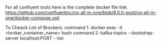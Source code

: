 For all confluent tools here is the complete docker file link:
https://github.com/confluentinc/cp-all-in-one/blob/8.0.0-post/cp-all-in-one/docker-compose.yml 

To Cheack List of Brockers:
command 1: docker exec -it <broker_container_name> bash
command 2: kafka-topics --bootstrap-server localhost:PORT --list